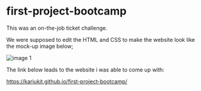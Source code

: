 # first-project-bootcamp

This was an on-the-job ticket challenge.

We were supposed to edit the HTML and CSS to make the website look like the mock-up image below;


![image 1](https://user-images.githubusercontent.com/108309963/178164196-720fba05-16bd-4824-9c78-8333f3cc4143.jpg)


The link below leads to the website i was able to come up with:


https://kariukit.github.io/first-project-bootcamp/
